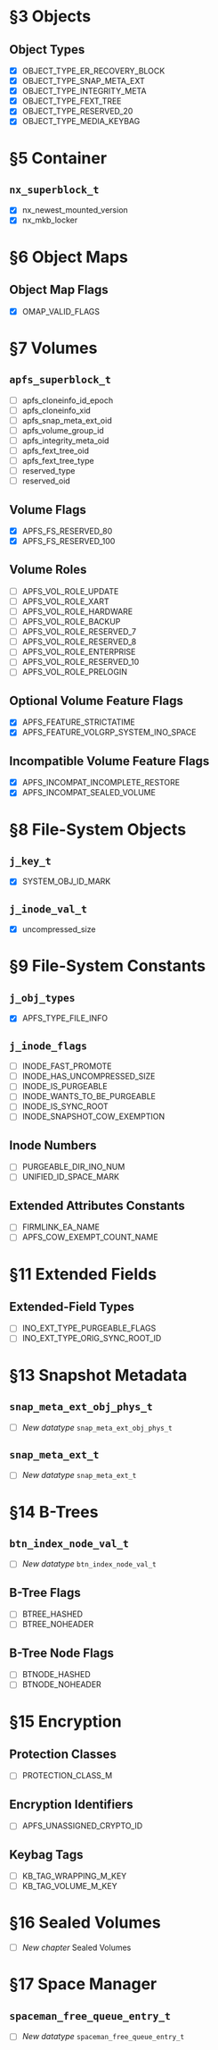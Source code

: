 # §3 Objects

  ## Object Types

  - [x] OBJECT_TYPE_ER_RECOVERY_BLOCK
  - [x] OBJECT_TYPE_SNAP_META_EXT
  - [x] OBJECT_TYPE_INTEGRITY_META
  - [x] OBJECT_TYPE_FEXT_TREE
  - [x] OBJECT_TYPE_RESERVED_20
  - [x] OBJECT_TYPE_MEDIA_KEYBAG

# §5 Container

  ## `nx_superblock_t`

  - [x] nx_newest_mounted_version
  - [x] nx_mkb_locker

# §6 Object Maps

  ## Object Map Flags

  - [x] OMAP_VALID_FLAGS

# §7 Volumes

  ## `apfs_superblock_t`

  - [ ] apfs_cloneinfo_id_epoch
  - [ ] apfs_cloneinfo_xid
  - [ ] apfs_snap_meta_ext_oid
  - [ ] apfs_volume_group_id
  - [ ] apfs_integrity_meta_oid
  - [ ] apfs_fext_tree_oid
  - [ ] apfs_fext_tree_type
  - [ ] reserved_type
  - [ ] reserved_oid

  ## Volume Flags

  - [x] APFS_FS_RESERVED_80
  - [x] APFS_FS_RESERVED_100

  ## Volume Roles

  - [ ] APFS_VOL_ROLE_UPDATE
  - [ ] APFS_VOL_ROLE_XART
  - [ ] APFS_VOL_ROLE_HARDWARE
  - [ ] APFS_VOL_ROLE_BACKUP
  - [ ] APFS_VOL_ROLE_RESERVED_7
  - [ ] APFS_VOL_ROLE_RESERVED_8
  - [ ] APFS_VOL_ROLE_ENTERPRISE
  - [ ] APFS_VOL_ROLE_RESERVED_10
  - [ ] APFS_VOL_ROLE_PRELOGIN

  ## Optional Volume Feature Flags

  - [x] APFS_FEATURE_STRICTATIME
  - [x] APFS_FEATURE_VOLGRP_SYSTEM_INO_SPACE

  ## Incompatible Volume Feature Flags

  - [x] APFS_INCOMPAT_INCOMPLETE_RESTORE
  - [x] APFS_INCOMPAT_SEALED_VOLUME

# §8 File-System Objects

  ## `j_key_t`

  - [x] SYSTEM_OBJ_ID_MARK

  ## `j_inode_val_t`

  - [x] uncompressed_size

# §9 File-System Constants

  ## `j_obj_types`

  - [x] APFS_TYPE_FILE_INFO
  
  ## `j_inode_flags`

  - [ ] INODE_FAST_PROMOTE
  - [ ] INODE_HAS_UNCOMPRESSED_SIZE
  - [ ] INODE_IS_PURGEABLE
  - [ ] INODE_WANTS_TO_BE_PURGEABLE
  - [ ] INODE_IS_SYNC_ROOT
  - [ ] INODE_SNAPSHOT_COW_EXEMPTION

  ## Inode Numbers

  - [ ] PURGEABLE_DIR_INO_NUM
  - [ ] UNIFIED_ID_SPACE_MARK
  
  ## Extended Attributes Constants

  - [ ] FIRMLINK_EA_NAME
  - [ ] APFS_COW_EXEMPT_COUNT_NAME

# §11 Extended Fields

  ## Extended-Field Types

  - [ ] INO_EXT_TYPE_PURGEABLE_FLAGS
  - [ ] INO_EXT_TYPE_ORIG_SYNC_ROOT_ID

# §13 Snapshot Metadata

  ## `snap_meta_ext_obj_phys_t`

  - [ ] *New datatype* `snap_meta_ext_obj_phys_t`

  ## `snap_meta_ext_t`

  - [ ] *New datatype* `snap_meta_ext_t`

# §14 B-Trees

  ## `btn_index_node_val_t`

  - [ ] *New datatype* `btn_index_node_val_t`

  ## B-Tree Flags

  - [ ] BTREE_HASHED
  - [ ] BTREE_NOHEADER

  ## B-Tree Node Flags

  - [ ] BTNODE_HASHED
  - [ ] BTNODE_NOHEADER

# §15 Encryption

  ## Protection Classes

  - [ ] PROTECTION_CLASS_M

  ## Encryption Identifiers

  - [ ] APFS_UNASSIGNED_CRYPTO_ID

  ## Keybag Tags

  - [ ] KB_TAG_WRAPPING_M_KEY
  - [ ] KB_TAG_VOLUME_M_KEY

# §16 Sealed Volumes

- [ ] *New chapter* Sealed Volumes

# §17 Space Manager

  ## `spaceman_free_queue_entry_t`

  - [ ] *New datatype* `spaceman_free_queue_entry_t`
